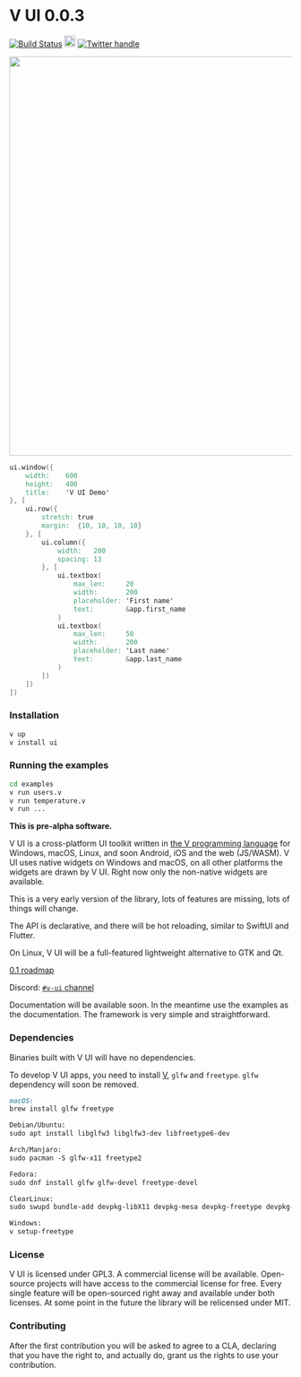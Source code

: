 # V UI 0.0.3

[![Build Status](https://github.com/vlang/ui/workflows/CI/badge.svg)](https://github.com/vlang/ui/commits/master)
<a href='https://patreon.com/vlang'><img src='https://img.shields.io/endpoint.svg?url=https%3A%2F%2Fshieldsio-patreon.herokuapp.com%2Fvlang%2Fpledges&style=for-the-badge' height='20'></a>
[![Twitter handle][]][twitter badge]

<a href='https://github.com/vlang/ui/blob/master/examples/users.v'>
<img src='https://raw.githubusercontent.com/vlang/ui/c2f802a137b5171dade1d5fdc364cd92d34e3ca7/examples/users/screenshot.png' width=712>
</a>


```v
ui.window({
    width:    600
    height:   400
    title:    'V UI Demo'
}, [
    ui.row({
        stretch: true
        margin:  {10, 10, 10, 10}
    }, [
        ui.column({
            width:   200
            spacing: 13
        }, [
            ui.textbox(
                max_len:     20
                width:       200
                placeholder: 'First name'
                text:        &app.first_name
            )
            ui.textbox(
                max_len:     50
                width:       200
                placeholder: 'Last name'
                text:        &app.last_name
            )
        ])
    ])
])
````

### Installation

```bash
v up
v install ui
```

### Running the examples

```bash
cd examples
v run users.v
v run temperature.v
v run ...
```

**This is pre-alpha software.**

V UI is a cross-platform UI toolkit written in [the V programming language](https://github.com/vlang/v)
for Windows, macOS, Linux, and soon Android, iOS and the web (JS/WASM). V UI
uses native widgets on Windows and macOS, on all other platforms the widgets
are drawn by V UI. Right now only the non-native widgets are available.

This is a very early version of the library, lots of features are missing, lots of things will change.

The API is declarative, and there will be hot reloading, similar to SwiftUI and Flutter.

On Linux, V UI will be a full-featured lightweight alternative to GTK and Qt.

[0.1 roadmap](https://github.com/vlang/ui/issues/31)

Discord: [`#v-ui` channel](https://discord.gg/vlang)

Documentation will be available soon. In the meantime use the examples as the documentation. The framework is very simple and straightforward.

### Dependencies

Binaries built with V UI will have no dependencies.

To develop V UI apps, you need to install [V](https://github.com/vlang/v#installing-v-from-source),
`glfw` and `freetype`. `glfw` dependency will soon be removed.

```markdown
macOS:
brew install glfw freetype

Debian/Ubuntu:
sudo apt install libglfw3 libglfw3-dev libfreetype6-dev

Arch/Manjaro:
sudo pacman -S glfw-x11 freetype2

Fedora:
sudo dnf install glfw glfw-devel freetype-devel

ClearLinux:
sudo swupd bundle-add devpkg-libX11 devpkg-mesa devpkg-freetype devpkg-glfw3

Windows:
v setup-freetype
```

### License

V UI is licensed under GPL3. A commercial license will be available.
Open-source projects will have access to the commercial license for free. Every
single feature will be open-sourced right away and available under both
licenses. At some point in the future the library will be relicensed under MIT.

### Contributing

After the first contribution you will be asked to agree to a CLA, declaring that you have the right to, and actually do, grant us the rights to use your contribution.

[twitter handle]: https://img.shields.io/twitter/follow/v_language.svg?style=social&label=Follow
[twitter badge]: https://twitter.com/v_language
